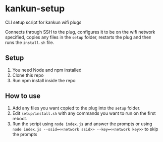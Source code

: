 # kankun-setup
CLI setup script for kankun wifi plugs

Connects through SSH to the plug, configures it to be on the wifi network specified, copies any files in the `setup` folder, restarts the plug and then runs the `install.sh` file.

## Setup
1. You need Node and npm installed
2. Clone this repo
3. Run npm install inside the repo

## How to use
1. Add any files you want copied to the plug into the `setup` folder.
2. Edit `setup/install.sh` with any commands you want to run on the first reboot.
3. Run the script using `node index.js` and answer the prompts or using `node index.js --ssid=<<network ssid>> --key=<<network key>>` to skip the prompts
